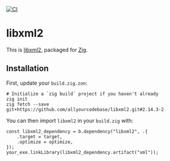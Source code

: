 [![CI](https://github.com/allyourcodebase/libxml2/actions/workflows/ci.yaml/badge.svg)](https://github.com/allyourcodebase/libxml2/actions)

# libxml2

This is [libxml2](https://gitlab.gnome.org/GNOME/libxml2), packaged for [Zig](https://ziglang.org/).

## Installation

First, update your `build.zig.zon`:

```
# Initialize a `zig build` project if you haven't already
zig init
zig fetch --save git+https://github.com/allyourcodebase/libxml2.git#2.14.3-2
```

You can then import `libxml2` in your `build.zig` with:

```zig
const libxml2_dependency = b.dependency("libxml2", .{
    .target = target,
    .optimize = optimize,
});
your_exe.linkLibrary(libxml2_dependency.artifact("xml"));
```
